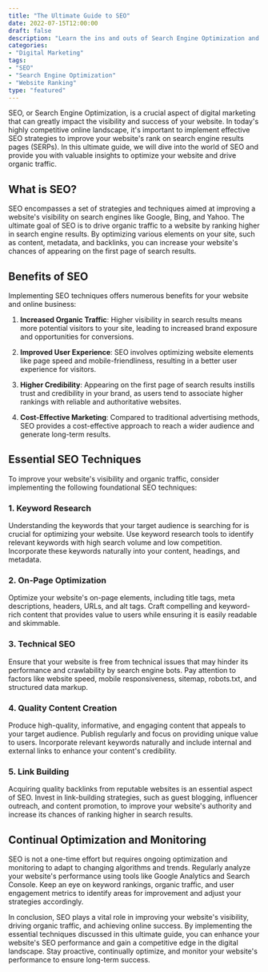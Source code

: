 ```yaml
---
title: "The Ultimate Guide to SEO"
date: 2022-07-15T12:00:00
draft: false
description: "Learn the ins and outs of Search Engine Optimization and how to improve your website's visibility."
categories:
- "Digital Marketing"
tags:
- "SEO"
- "Search Engine Optimization"
- "Website Ranking"
type: "featured"
---
```


SEO, or Search Engine Optimization, is a crucial aspect of digital marketing that can greatly impact the visibility and success of your website. In today's highly competitive online landscape, it's important to implement effective SEO strategies to improve your website's rank on search engine results pages (SERPs). In this ultimate guide, we will dive into the world of SEO and provide you with valuable insights to optimize your website and drive organic traffic.

## What is SEO?

SEO encompasses a set of strategies and techniques aimed at improving a website's visibility on search engines like Google, Bing, and Yahoo. The ultimate goal of SEO is to drive organic traffic to a website by ranking higher in search engine results. By optimizing various elements on your site, such as content, metadata, and backlinks, you can increase your website's chances of appearing on the first page of search results.

## Benefits of SEO

Implementing SEO techniques offers numerous benefits for your website and online business:

1. **Increased Organic Traffic**: Higher visibility in search results means more potential visitors to your site, leading to increased brand exposure and opportunities for conversions.

2. **Improved User Experience**: SEO involves optimizing website elements like page speed and mobile-friendliness, resulting in a better user experience for visitors.

3. **Higher Credibility**: Appearing on the first page of search results instills trust and credibility in your brand, as users tend to associate higher rankings with reliable and authoritative websites.

4. **Cost-Effective Marketing**: Compared to traditional advertising methods, SEO provides a cost-effective approach to reach a wider audience and generate long-term results.

## Essential SEO Techniques

To improve your website's visibility and organic traffic, consider implementing the following foundational SEO techniques:

### 1. Keyword Research

Understanding the keywords that your target audience is searching for is crucial for optimizing your website. Use keyword research tools to identify relevant keywords with high search volume and low competition. Incorporate these keywords naturally into your content, headings, and metadata.

### 2. On-Page Optimization

Optimize your website's on-page elements, including title tags, meta descriptions, headers, URLs, and alt tags. Craft compelling and keyword-rich content that provides value to users while ensuring it is easily readable and skimmable.

### 3. Technical SEO

Ensure that your website is free from technical issues that may hinder its performance and crawlability by search engine bots. Pay attention to factors like website speed, mobile responsiveness, sitemap, robots.txt, and structured data markup.

### 4. Quality Content Creation

Produce high-quality, informative, and engaging content that appeals to your target audience. Publish regularly and focus on providing unique value to users. Incorporate relevant keywords naturally and include internal and external links to enhance your content's credibility.

### 5. Link Building

Acquiring quality backlinks from reputable websites is an essential aspect of SEO. Invest in link-building strategies, such as guest blogging, influencer outreach, and content promotion, to improve your website's authority and increase its chances of ranking higher in search results.

## Continual Optimization and Monitoring

SEO is not a one-time effort but requires ongoing optimization and monitoring to adapt to changing algorithms and trends. Regularly analyze your website's performance using tools like Google Analytics and Search Console. Keep an eye on keyword rankings, organic traffic, and user engagement metrics to identify areas for improvement and adjust your strategies accordingly.

In conclusion, SEO plays a vital role in improving your website's visibility, driving organic traffic, and achieving online success. By implementing the essential techniques discussed in this ultimate guide, you can enhance your website's SEO performance and gain a competitive edge in the digital landscape. Stay proactive, continually optimize, and monitor your website's performance to ensure long-term success.
